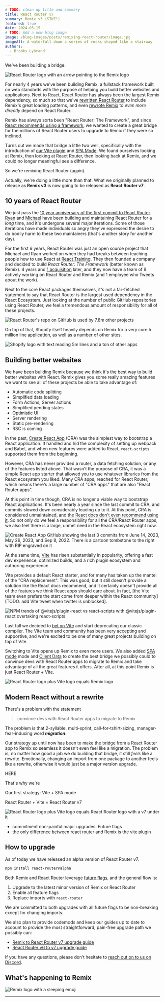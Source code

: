 ```yaml
---
# TODO: clean up title and summary
title: React Router v7
summary: Remix v3 (SIKE!)
featured: true
date: 2024-05-15
# TODO: Add a new blog image
image: /blog-images/posts/remixing-react-router/image.jpg
imageAlt: A waterfall down a series of rocks shaped like a stairway
authors:
  - Brooks Lybrand
---
```


We've been building a bridge.

<img alt="React Router logo with an arrow pointing to the Remix logo" src="/blog-images/posts/react-router-v7/react-router-to-remix.jpeg" class="w-full aspect-[16/9] border border-gray-100/60 rounded-md shadow-lg" />

For nearly 4 years we've been building Remix, a fullstack framework built on web standards with the purpose of helping you build better websites and applications. Next to React, React Router has always been the largest Remix dependency, so much so that we've [rewritten React Router][remixing-react-router] to include Remix's great loading patterns, and even [rewrote Remix][react-routering-remix] to _even more directly_ depend on React Router.

Remix has always sorta been "React Router: The Framework", and since [React recommends using a framework][use-a-framework], we wanted to create a great bridge for the millions of React Router users to upgrade to Remix if they were so inclined.

Turns out we made that bridge a little two well, specifically with the introduction of [our Vite plugin][remix-vite-stable] and [SPA Mode][spa-mode]. We found ourselves looking at Remix, then looking at React Router, then looking back at Remix, and we could no longer meaningful see a difference.

So we're remixing React Router (again).

Actually, we're doing a little more than that. What we originally planned to release as **Remix v3** is now going to be released as **React Router v7**.

## 10 years of React Router

We just pass the [10 year anniversary of the first commit to React Router][react-router-first-commit]. [Ryan][ryan-florence] and [Michael][michael-jackson] have been building and maintaining React Router for a _long_ time, and it's undergone several major iterations. Some of those iterations have made individuals so angry they've expressed the desire to do bodily harm to these two maintainers (that's another story for another day).

For the first 6 years, React Router was just an open source project that Michael and Ryan worked on when they had breaks between teaching people how to use React at [React Training][react-training]. They then founded a company and decided to build _React Router: The Framework_ (better known as Remix). 4 years and [1 acquisition][remixing-shopify] later, and they now have a team of 6 actively working on React Router and Remix (and 1 employee who Tweets about the work).

Next to the core React packages themselves, it's not a far-fetched statement to say that React Router is the largest used dependency in the React Ecosystem. Just looking at the number of public GitHub repositories using React Router, we feel a tremendous amount of responsibility for all of these projects.

<img alt="React Router's repo on GitHub is used by 7.8m other projects" src="/blog-images/posts/react-router-v7/react-router-usage.jpeg" class="w-full aspect-[16/9] border border-gray-100/60 rounded-md shadow-lg" />

On top of that, Shopify itself heavily depends on Remix for a very core 5 million line application, as well as a number of other sites.

<img alt="Shopify logo with text reading 5m lines and a ton of other apps" src="/blog-images/posts/react-router-v7/react-router-usage-shopify.jpeg" class="w-full aspect-[16/9] border border-gray-100/60 rounded-md shadow-lg" />

## Building better websites

We have been building Remix because we think it's the best way to build better websites with React. Remix gives you some really amazing features we want to see all of these projects be able to take advantage of:

- Automatic code splitting
- Simplified data loading
- Form Actions, Server actions
- Simplified pending states
- Optimistic UI
- Server rendering
- Static pre-rendering
- RSC is coming

In the past, [Create React App][cra] (CRA) was the simplest way to bootstrap a React application. It handled and hid the complexity of setting up webpack and Babel, and when new features were added to React, `react-scripts` supported them from the beginning.

However, CRA has never provided a router, a data fetching solution, or any of the features listed above. That wasn't the purpose of CRA, it was a simple React app starter that allowed you to use whatever libraries from the React ecosystem you liked. Many CRA apps, reached for React Router, which means there's a large number of "CRA apps" that are also "React Router apps".

At this point in time though, CRA is no longer a viable way to bootstrap React applications. It's been nearly a year since the last commit to CRA, and commits slowed down considerably leading up to it. At this point, CRA is considered unmaintained, and [the React docs don't even recommend using it][react-start-a-project]. So not only do we feel a responsibility for all the CRA/React Router apps, we also feel there is a large, unmet need in the React ecosystem right now.

<img alt="Create React App GitHub showing the last 3 commits from June 14, 2023, May 29, 2023, and Sep 8, 2022. There is a cartoon tombstone to the right with RIP engraved on it" src="/blog-images/posts/react-router-v7/rip-cra.png" class="rounded-md shadow-lg" />

At the same time, [Vite][vite] has risen substantially in popularity, offering a fast dev experience, optimized builds, and a rich plugin ecosystem and authoring experience.

Vite provides a default React starter, and for many has taken up the mantel of the "CRA replacement". This was good, but it still doesn't provide a solution like the React docs recommend, and it certainly doesn't provide all of the features we think React apps should care about. In fact, [the Vite team even prefers the start come from deeper within the React community][TODO: add Vite tweet when twitter is unblocked].

<img alt="NPM trends of @vitejs/plugin-react vs react-scripts with @vitejs/plugin-react overtaking react-scripts" src="/blog-images/posts/react-router-v7/vite-ftw.png" class="rounded-md shadow-lg" />

Last fall we decided to [bet on Vite][remix-heart-vite] and start deprecating our classic compiler. The Vite team and community has been very accepting and supportive, and we're excited to be one of many great projects building on top of Vite.

Switching to Vite opens up Remix to even more users. We also added [SPA mode][spa-mode] mode and [Client Data][client-data] to create the best bridge we possibly could to convince devs with React Router apps to migrate to Remix and take advantage of all the great features it offers. After all, at this point Remix is just React Router + Vite.

<img alt="React Router logo plus Vite logo equals Remix logo" src="/blog-images/posts/react-router-v7/rr-plus-vite-is-remix.jpeg" class="w-full aspect-[16/9] border border-gray-100/60 rounded-md shadow-lg" />

## Modern React without a rewrite

There's a problem with the statement

> convince devs with React Router apps to migrate to Remix

The problem is that 2-syllable, multi-sprint, call-for-tshirt-sizing, manager-fear-inducing word **_migration_**.

Our strategy up until now has been to make the bridge from a React Router app to Remix so seamless it doesn't even feel like a migration. The problem is, no matter how good a job we do building that bridge, it still _feels_ like a rewrite. Emotionally, changing an import from one package to another feels like a rewrite, otherwise it would just be a major version upgrade.

HERE

That's why we're

Our first strategy: Vite + SPA mode

React Router + Vite = React Router v7

<img alt="React Router logo plus Vite logo equals React Router logo with a v7 under it" src="/blog-images/posts/react-router-v7/rr-plus-vite-is-rr-7.jpeg" class="w-full aspect-[16/9] border border-gray-100/60 rounded-md shadow-lg" />

- commitment non-painful major upgrades: Future flags
- the only difference between react router and Remix is the vite plugin

## How to upgrade

As of today we have released an alpha version of React Router v7.

```sh
npm install react-router@alpha
```

Both Remix and React Router leverage [future flags][future-flags], and the general flow is:

1. Upgrade to the latest minor version of Remix or React Router
2. Enable all feature flags
3. Replace imports with `react-router`

We are committed to both upgrades with all future flags to be non-breaking except for changing imports.

We also plan to provide codemods and keep our guides up to date to account to provide the most straightforward, pain-free upgrade path we possibly can:

- [Remix to React Router v7 upgrade guide][upgrade-guide-remix]
- [React Router v6 to v7 upgrade guide][upgrade-guide-v6]

If you have any questions, please don't hesitate to [reach out on to us on Discord][remix-discord].

## What's happening to Remix

<img alt="Remix logo with a sleeping emoji" src="/blog-images/posts/react-router-v7/sleepy-remix.jpeg" class="w-full aspect-[16/9] rounded-md shadow-lg" />

---

[remix-vite-stable]: remix-vite-stable
[spa-mode]: https://remix.run/docs/en/main/guides/spa-mode
[remixing-react-router]: remixing-react-router
[react-routering-remix]: react-routering-remix
[use-a-framework]: https://react.dev/learn/start-a-new-react-project#can-i-use-react-without-a-framework
[react-start-a-project]: https://react.dev/learn/start-a-new-react-project#can-i-use-react-without-a-framework
[future-flags]: future-flags
[upgrade-guide-v6]: https://reactrouter.com/en/v7/upgrading/v6
[upgrade-guide-remix]: https://reactrouter.com/en/v7/upgrading/remix
[remix-discord]: rmx.as/discord
[react-router-first-commit]: https://github.com/remix-run/react-router/commit/987de78deb9687f15133188f2e8e51ffd653794d
[ryan-florence]: https://twitter.com/ryanflorence
[michael-jackson]: https://twitter.com/mjackson
[react-training]: https://reacttraining.com/
[remixing-shopify]: remixing-shopify
[cra]: https://create-react-app.dev/
[vite]: https://vitejs.dev/
[remix-heart-vite]: remix-heart-vite
[client-data]: https://remix.run/docs/en/main/guides/client-data
